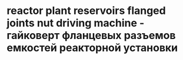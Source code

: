 # reactor plant reservoirs flanged joints nut driving machine - гайковерт фланцевых разъемов емкостей реакторной установки
